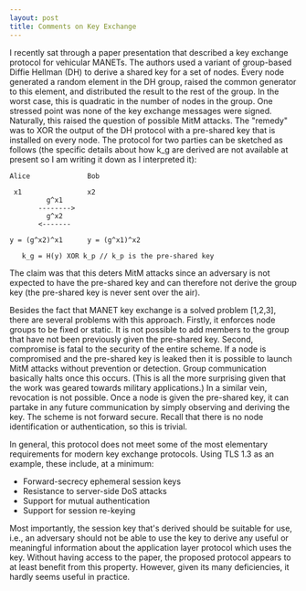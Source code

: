```yaml
---
layout: post
title: Comments on Key Exchange
---
```


I recently sat through a paper presentation that described a key exchange protocol for vehicular
MANETs. The authors used a variant of group-based Diffie Hellman (DH) to derive a shared key
for a set of nodes. Every node generated a random element in the DH group, raised the
common generator to this element, and distributed the result to the rest of the group.
In the worst case, this is quadratic in the number of nodes in the group. One stressed
point was none of the key exchange messages were signed. Naturally, this raised the question
of possible MitM attacks. The "remedy" was to XOR the output of the DH protocol with a
pre-shared key that is installed on every node. The protocol for two parties can be sketched
as follows (the specific details about how k_g are derived are not available at present so
I am writing it down as I interpreted it):

~~~
Alice              Bob

 x1                x2
         g^x1
       -------->
         g^x2
       <-------

y = (g^x2)^x1      y = (g^x1)^x2

   k_g = H(y) XOR k_p // k_p is the pre-shared key
~~~

The claim was that this deters MitM attacks since an adversary is not
expected to have the pre-shared key and can therefore
not derive the group key (the pre-shared key is never sent over the air).

Besides the fact that MANET key exchange is a solved problem [1,2,3], there are
several problems with this approach. Firstly, it enforces node groups to be fixed or static.
It is not possible to add members to the group that have not been previously given
the pre-shared key. Second, compromise is fatal to the security of the entire scheme. If
a node is compromised and the pre-shared key is leaked then it is possible to launch MitM
attacks without prevention or detection. Group communication basically halts once this occurs.
(This is all the more surprising given that the work was geared towards military applications.)
In a similar vein, revocation is not possible. Once a node is given the pre-shared key,
it can partake in any future communication by simply observing and deriving the key. The
scheme is not forward secure. Recall that there is no node identification or authentication,
so this is trivial.  

In general, this protocol does not meet some of the most elementary requirements
for modern key exchange protocols. Using TLS 1.3 as an example, these include,
at a minimum:

- Forward-secrecy ephemeral session keys
- Resistance to server-side DoS attacks
- Support for mutual authentication
- Support for session re-keying

Most importantly, the session key that's derived should be suitable for use,
i.e., an adversary should not be able to use the key to derive any useful
or meaningful information about the application layer protocol which uses 
the key. Without having access to the paper, the proposed protocol appears
to at least benefit from this property. However, given its many deficiencies, 
it hardly seems useful in practice.
